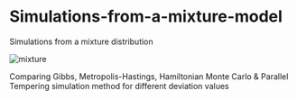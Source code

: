 # Simulations-from-a-mixture-model
Simulations from a mixture distribution

![mixture](https://user-images.githubusercontent.com/81567826/180202986-6ec94c20-a434-49b4-99d0-1ea79f49bc24.jpg)

Comparing Gibbs, Metropolis-Hastings, Hamiltonian Monte Carlo &amp; Parallel Tempering simulation method for different deviation values
